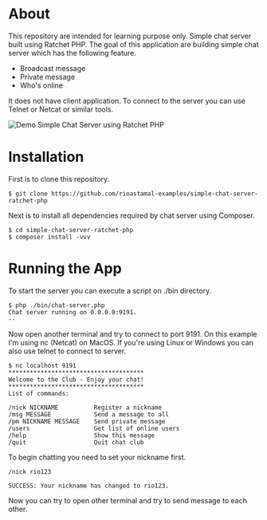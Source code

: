 # About

This repository are intended for learning purpose only. Simple chat server
built using Ratchet PHP. The goal of this application are building simple
chat server which has the following feature.

- Broadcast message
- Private message
- Who's online

It does not have client application. To connect to the server you can use
Telnet or Netcat or similar tools.

![Demo Simple Chat Server using Ratchet PHP](https://s3.amazonaws.com/rioastamal-assets/simple-chat-server-rachet-php/simple-php-chat-server.mov.gif)

# Installation

First is to clone this repository.

```
$ git clone https://github.com/rioastamal-examples/simple-chat-server-ratchet-php
```

Next is to install all dependencies required by chat server using Composer.

```
$ cd simple-chat-server-ratchet-php
$ composer install -vvv
```

# Running the App

To start the server you can execute a script on ./bin directory.

```
$ php ./bin/chat-server.php
Chat server running on 0.0.0.0:9191.
--
```

Now open another terminal and try to connect to port 9191. On this example I'm
using nc (Netcat) on MacOS. If you're using Linux or Windows you can also use
telnet to connect to server.

```
$ nc localhost 9191
**************************************
Welcome to the Club - Enjoy your chat!
**************************************
List of commands:

/nick NICKNAME          Register a nickname
/msg MESSAGE            Send a message to all
/pm NICKNAME MESSAGE    Send private message
/users                  Get list of online users
/help                   Show this message
/quit                   Quit chat club

```

To begin chatting you need to set your nickname first.

```
/nick rio123

SUCCESS: Your nickname has changed to rio123.
```

Now you can try to open other terminal and try to send message to each other.